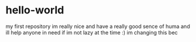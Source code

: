 # hello-world
my first repository 
im really nice and have a really good sence of huma 
and ill help anyone in need if im not lazy at the time :)
im changing this bec
